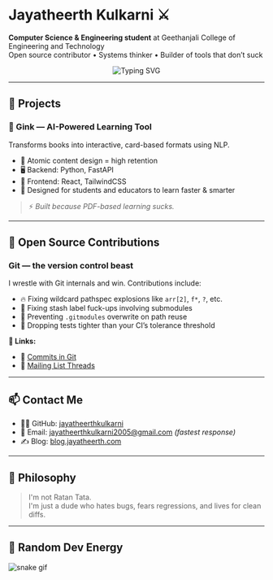 # Jayatheerth Kulkarni ⚔️

**Computer Science & Engineering student** at Geethanjali College of Engineering and Technology  
Open source contributor • Systems thinker • Builder of tools that don’t suck

<p align="center">
  <img src="https://readme-typing-svg.herokuapp.com?font=Fira+Code&weight=500&size=22&pause=1000&color=00F7FF&center=true&vCenter=true&width=450&lines=I+fix+edge+case+bugs+in+Git.;I+break+shit+to+understand+it.;Clean+diffs+or+die+trying." alt="Typing SVG" />
</p>

---

## 🚀 Projects

### 🧠 Gink — AI-Powered Learning Tool  
Transforms books into interactive, card-based formats using NLP.

- 🧩 Atomic content design = high retention  
- 🖥️ Backend: Python, FastAPI  
- 🎨 Frontend: React, TailwindCSS  
- 🧪 Designed for students and educators to learn faster & smarter

> ⚡ *Built because PDF-based learning sucks.*

---

## 🧷 Open Source Contributions

### Git — the version control beast  
I wrestle with Git internals and win. Contributions include:

- 🔥 Fixing wildcard pathspec explosions like `arr[2]`, `f*`, `?`, etc.
- 🧹 Fixing stash label fuck-ups involving submodules
- 🧱 Preventing `.gitmodules` overwrite on path reuse
- 🧪 Dropping tests tighter than your CI’s tolerance threshold

**🔗 Links:**

- 📜 [Commits in Git](https://github.com/git/git/commits/master/?author=jayatheerthkulkarni)
- 🧵 [Mailing List Threads](https://lore.kernel.org/git/?q=jayatheerthkulkarni)

---

## 📫 Contact Me

- 🧑‍💻 GitHub: [jayatheerthkulkarni](https://github.com/jayatheerthkulkarni)
- 📧 Email: jayatheerthkulkarni2005@gmail.com *(fastest response)*
- ✍️ Blog: [blog.jayatheerth.com](https://blog.jayatheerth.com)

---

## 🧘 Philosophy

> I'm not Ratan Tata.  
> I'm just a dude who hates bugs, fears regressions, and lives for clean diffs.

---

## 🐍 Random Dev Energy

![snake gif](https://github.com/jayatheerthkulkarni/jayatheerthkulkarni/blob/output/github-contribution-grid-snake.svg)
